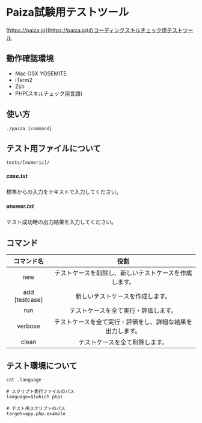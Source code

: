 # Paiza試験用テストツール
[https://paiza.jp](https://paiza.jp)のコーディングスキルチェック用テストツール

## 動作確認環境
- Mac OSX YOSEMITE
- iTerm2
- Zsh
- PHP(スキルチェック用言語)

## 使い方

```
./paiza [command]
```

## テスト用ファイルについて
```tests/[numeric]/ ```

##### case.txt
標準からの入力をテキストで入力してください。

##### answer.txt
テスト成功時の出力結果を入力してください。

## コマンド
コマンド名 | 役割
:-:|:-:
new | テストケースを削除し、新しいテストケースを作成します。
add [testcase] | 新しいテストケースを作成します。
run | テストケースを全て実行・評価します。
verbose | テストケースを全て実行・評価をし、詳細な結果を出力します。
clean | テストケースを全て削除します。

## テスト環境について
```
cat .language

# スクリプト実行ファイルのパス
language=$(which php)

# テスト用スクリプトのパス
target=app.php.example
```
